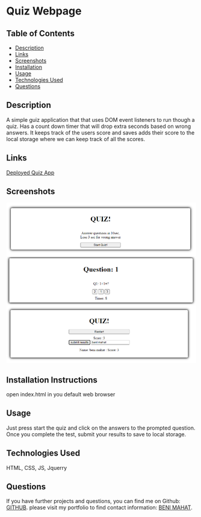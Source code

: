 # Quiz Webpage


## Table of Contents

* [Description](#description)
* [Links](#links)
* [Screenshots](#screenshots)
* [Installation](#installation)
* [Usage](#usage)
* [Technologies Used](#technologies)
* [Questions](#questions)

## Description

A simple guiz application that that uses DOM event listeners to run though a quiz. Has a count down timer that will drop extra seconds based on wrong answers. It keeps track of the users score and saves adds their score to the local storage where we can keep track of all the scores. 

## Links

[Deployed Quiz App](https://benimahat1291.github.io/stockQuiz/)


## Screenshots

![ Search:](images/sc1.png)
![ Search:](images/sc2.png)
![ Search:](images/sc3.png)

## Installation Instructions

open index.html in you default web browser

## Usage

Just press start the quiz and click on the answers to the prompted question. Once you complete the test, submit your results to save to local storage. 

## Technologies Used

HTML, CSS, JS, Jquerry

## Questions

If you have further projects and questions, you can find me on Github: [GITHUB](https://github.com/benimahat1291). 
please visit my portfolio to find contact information: [BENI MAHAT](https://benimahat1291.github.io/Portfolio_v2/#/). 
